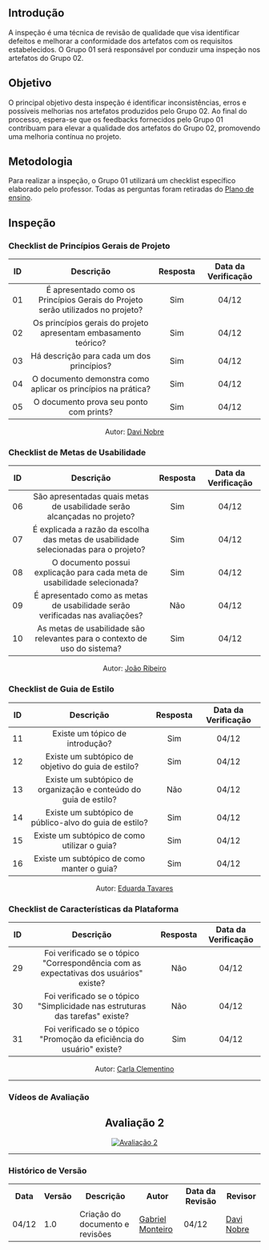 ## Introdução  
A inspeção é uma técnica de revisão de qualidade que visa identificar defeitos e melhorar a conformidade dos artefatos com os requisitos estabelecidos. O Grupo 01 será responsável por conduzir uma inspeção nos artefatos do Grupo 02.  

## Objetivo  
O principal objetivo desta inspeção é identificar inconsistências, erros e possíveis melhorias nos artefatos produzidos pelo Grupo 02. Ao final do processo, espera-se que os feedbacks fornecidos pelo Grupo 01 contribuam para elevar a qualidade dos artefatos do Grupo 02, promovendo uma melhoria contínua no projeto.  

## Metodologia  
Para realizar a inspeção, o Grupo 01 utilizará um checklist específico elaborado pelo professor. Todas as perguntas foram retiradas do [Plano de ensino](https://aprender3.unb.br/pluginfile.php/2972367/mod_resource/content/52/Plano_de_Ensino%20RE%20022024%20Turma%2002%20v1.pdf).  

## Inspeção  

### Checklist de Princípios Gerais de Projeto  

|  ID   |                                      Descrição                                       | Resposta | Data da Verificação |  
| :---: | :--------------------------------------------------------------------------------: | :------: | :-----------------: |  
|  01   | É apresentado como os Princípios Gerais do Projeto serão utilizados no projeto?   |   Sim    |        04/12        |  
|  02   | Os princípios gerais do projeto apresentam embasamento teórico?                   |   Sim    |        04/12        |  
|  03   | Há descrição para cada um dos princípios?                                         |   Sim    |        04/12        |  
|  04   | O documento demonstra como aplicar os princípios na prática?                     |   Sim    |        04/12        |  
|  05   | O documento prova seu ponto com prints?                                          |   Sim    |        04/12        |  

<p align="center">Autor: <a href="https://github.com/Jagaima">Davi Nobre</a></p>  

### Checklist de Metas de Usabilidade  

|  ID   |                                          Descrição                                          | Resposta | Data da Verificação |  
| :---: | :----------------------------------------------------------------------------------------: | :------: | :-----------------: |  
|  06   | São apresentadas quais metas de usabilidade serão alcançadas no projeto?                 |   Sim    |        04/12        |  
|  07   | É explicada a razão da escolha das metas de usabilidade selecionadas para o projeto?     |   Sim    |        04/12        |  
|  08   | O documento possui explicação para cada meta de usabilidade selecionada?                |   Sim    |        04/12        |  
|  09   | É apresentado como as metas de usabilidade serão verificadas nas avaliações?            |   Não    |        04/12        |  
|  10   | As metas de usabilidade são relevantes para o contexto de uso do sistema?               |   Sim    |        04/12        |  

<p align="center">Autor: <a href="https://github.com/Joa0V">João Ribeiro</a></p>  

### Checklist de Guia de Estilo  

|  ID   |                                         Descrição                                         | Resposta | Data da Verificação |  
| :---: | :-------------------------------------------------------------------------------------: | :------: | :-----------------: |  
|  11   | Existe um tópico de introdução?                                                       |   Sim    |        04/12        |  
|  12   | Existe um subtópico de objetivo do guia de estilo?                                    |   Sim    |        04/12        |  
|  13   | Existe um subtópico de organização e conteúdo do guia de estilo?                     |   Não    |        04/12        |  
|  14   | Existe um subtópico de público-alvo do guia de estilo?                               |   Sim    |        04/12        |  
|  15   | Existe um subtópico de como utilizar o guia?                                         |   Sim    |        04/12        |  
|  16   | Existe um subtópico de como manter o guia?                                           |   Sim    |        04/12        |  

<p align="center">Autor: <a href="https://github.com/erteduarda">Eduarda Tavares</a></p>  

### Checklist de Características da Plataforma  

|  ID   |                                        Descrição                                        | Resposta | Data da Verificação |  
| :---: | :------------------------------------------------------------------------------------: | :------: | :-----------------: |  
|  29   | Foi verificado se o tópico "Correspondência com as expectativas dos usuários" existe? |   Não    |        04/12        |  
|  30   | Foi verificado se o tópico "Simplicidade nas estruturas das tarefas" existe?          |   Não    |        04/12        |  
|  31   | Foi verificado se o tópico "Promoção da eficiência do usuário" existe?               |   Sim    |        04/12        |  

<p align="center">Autor: <a href="https://github.com/ccarlaa">Carla Clementino</a></p>  

---

### Vídeos de Avaliação  

<div style="text-align: center;">
  <h2>Avaliação 2</h2>
  <a href="https://youtu.be/xMX4K_1AYio" title="Avaliação 2">
    <img src="https://img.youtube.com/vi/xMX4K_1AYio/0.jpg" alt="Avaliação 2" />
  </a>
</div>

---

### Histórico de Versão  

<div align="center">
    <table>
        <tr>
            <th>Data</th>
            <th>Versão</th>
            <th>Descrição</th>
            <th>Autor</th>
            <th>Data da Revisão</th>
            <th>Revisor</th>
        </tr>
        <tr>
            <td>04/12</td>
            <td>1.0</td>
            <td>Criação do documento e revisões</td>
            <td><a href="https://github.com/GabrielSMonteiro">Gabriel Monteiro</a></td>
            <td>04/12</td>
            <td><a href="https://github.com/Jagaima">Davi Nobre</a></td>
        </tr>
    </table>
</div>  

